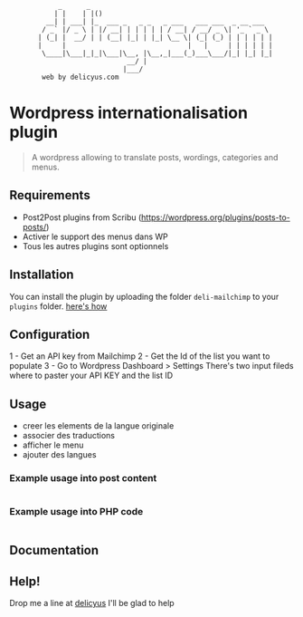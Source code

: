                _      _
               | |    | |()
             __| | ___| |_  ___ _   _ _   _ ___   ___ ___  _ __ ___
            / _` |/ _ \ | |/ __| | | | | | / __| / __/ _ \| '_ ` _ \
           | (_| |  __/ | | (__| |_| | |_| \__ \| (_| (_) | | | | | |
           |     |                              |   |     | | | | | |
            \____|\___|_|_|\___|\__, |\__,_|___(_)___\___/|_| |_| |_|
                                 __/ |
                                |___/
            web by delicyus.com


# Wordpress internationalisation plugin #
 
> A wordpress allowing to translate posts, wordings, categories and menus.



## Requirements
- Post2Post plugins from  Scribu (https://wordpress.org/plugins/posts-to-posts/)
- Activer le support des menus dans WP
- Tous les autres plugins sont optionnels

## Installation 
You can install the plugin by uploading the folder `deli-mailchimp` to your `plugins` folder.
[here's how](https://codex.wordpress.org/Managing_Plugins#Manual_Plugin_Installation)

## Configuration 
1 - Get an API key from Mailchimp
2 - Get the Id of the list you want to populate
3 - Go to Wordpress Dashboard > Settings 
There's two input fileds where to paster your API KEY and the list ID


## Usage 
- creer les elements de la langue originale
- associer des traductions
- afficher le menu
- ajouter des langues


### Example usage into post content
```html
```
### Example usage into PHP code
```php
```

## Documentation 


## Help!
Drop me a line at [delicyus](http://delicyus.com)
I'll be glad to help


